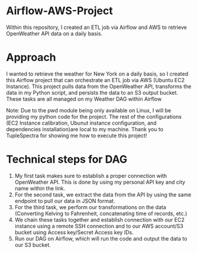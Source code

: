 # Airflow-AWS-Project
Within this repository, I created an ETL job via Airflow and AWS to retrieve OpenWeather API data on a daily basis.


# Approach
I wanted to retrieve the weather for New York on a daily basis, so I created this Airflow project that can orchestrate an ETL job via AWS (Ubuntu EC2 Instance).
This project pulls data from the OpenWeather API, transforms the data in my Python script, and persists the data to an S3 output bucket. 
These tasks are all managed on my Weather DAG within Airflow

Note: Due to the pwd module being only available on Linux, I will be providing my python code for the project. 
The rest of the configurations (EC2 Instance calibration, Ubunut instance configuration, and dependencies installation)are local to my machine.
Thank you to TupleSpectra for showing me how to execute this project!


# Technical steps for DAG
1. My first task makes sure to establish a proper connection with OpenWeather API. This is done by using my personal API key and city name within the link.
2. For the second task, we extract the data from the API by using the same endpoint to pull our data in JSON format.
3. For the third task, we perform our transformations on the data (Converting Kelving to Fahrenheit, concatenating time of records, etc.)
4. We chain these tasks together and establish connection with our EC2 instance using a remote SSH connection and to our AWS account/S3 bucket using Access key/Secret Access key IDs.
5. Run our DAG on Airflow, which will run the code and output the data to our S3 bucket.